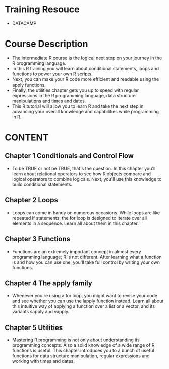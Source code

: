 # Training Resouce
* DATACAMP
# Course Description
* The intermediate R course is the logical next stop on your journey in the R programming language. 
* In this R training you will learn about conditional statements, loops and functions to power your own R scripts. 
* Next, you can make your R code more efficient and readable using the apply functions. 
* Finally, the utilities chapter gets you up to speed with regular expressions in the R programming language, data structure manipulations and times and dates. 
* This R tutorial will allow you to learn R and take the next step in advancing your overall knowledge and capabilities while programming in R.

# CONTENT
## Chapter 1 Conditionals and Control Flow
* To be TRUE or not be TRUE, that's the question. In this chapter you'll learn about relational operators to see how R objects compare and logical operators to combine logicals. Next, you'll use this knowledge to build conditional statements.
## Chapter 2 Loops
* Loops can come in handy on numerous occasions. While loops are like repeated if statements; the for loop is designed to iterate over all elements in a sequence. Learn all about them in this chapter.
## Chapter 3 Functions
* Functions are an extremely important concept in almost every programming language; R is not different. After learning what a function is and how you can use one, you'll take full control by writing your own functions.
## Chapter 4 The apply family
* Whenever you're using a for loop, you might want to revise your code and see whether you can use the lapply function instead. Learn all about this intuitive way of applying a function over a list or a vector, and its variants sapply and vapply.
## Chapter 5 Utilities
* Mastering R programming is not only about understanding its programming concepts. Also a solid knowledge of a wide range of R functions is useful. This chapter introduces you to a bunch of useful functions for data structure manipulation, regular expressions and working with times and dates.
